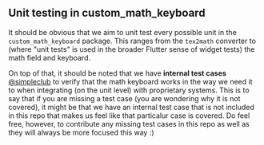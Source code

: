## Unit testing in custom_math_keyboard

It should be obvious that we aim to unit test every possible unit in the
`custom_math_keyboard` package. This ranges from the `tex2math` converter to (where
"unit tests" is used in the broader Flutter sense of widget tests) the math
field and keyboard.

On top of that, it should be noted that we have **internal test cases**
[@simpleclub][simpleclub] to verify that the math keyboard works in the way
we need it to when integrating (on the unit level) with proprietary systems.
This is to say that if you are missing a test case (you are wondering why it
is not covered), it might be that we have an internal test case that is not
included in this repo that makes us feel like that particalur case is covered.
Do feel free, however, to contribute any missing test cases in this repo as well
as they will always be more focused this way :)

[simpleclub]: https://github.com/simpleclub
